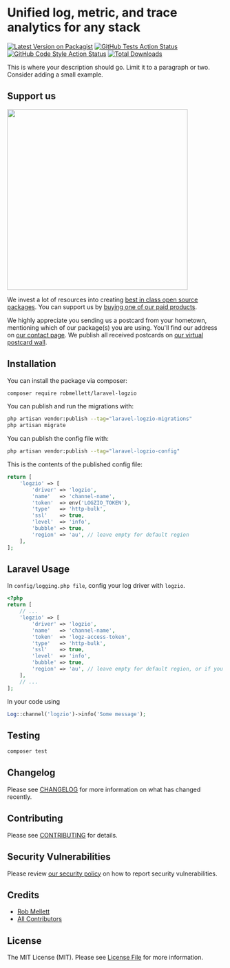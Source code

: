 # Unified log, metric, and trace analytics for any stack

[![Latest Version on Packagist](https://img.shields.io/packagist/v/robmellett/laravel-logzio.svg?style=flat-square)](https://packagist.org/packages/robmellett/laravel-logzio)
[![GitHub Tests Action Status](https://img.shields.io/github/workflow/status/robmellett/laravel-logzio/run-tests?label=tests)](https://github.com/robmellett/laravel-logzio/actions?query=workflow%3Arun-tests+branch%3Amain)
[![GitHub Code Style Action Status](https://img.shields.io/github/workflow/status/robmellett/laravel-logzio/Check%20&%20fix%20styling?label=code%20style)](https://github.com/robmellett/laravel-logzio/actions?query=workflow%3A"Check+%26+fix+styling"+branch%3Amain)
[![Total Downloads](https://img.shields.io/packagist/dt/robmellett/laravel-logzio.svg?style=flat-square)](https://packagist.org/packages/robmellett/laravel-logzio)

This is where your description should go. Limit it to a paragraph or two. Consider adding a small example.

## Support us

[<img src="https://github-ads.s3.eu-central-1.amazonaws.com/laravel-logzio.jpg?t=1" width="419px" />](https://spatie.be/github-ad-click/laravel-logzio)

We invest a lot of resources into creating [best in class open source packages](https://spatie.be/open-source). You can support us by [buying one of our paid products](https://spatie.be/open-source/support-us).

We highly appreciate you sending us a postcard from your hometown, mentioning which of our package(s) you are using. You'll find our address on [our contact page](https://spatie.be/about-us). We publish all received postcards on [our virtual postcard wall](https://spatie.be/open-source/postcards).

## Installation

You can install the package via composer:

```bash
composer require robmellett/laravel-logzio
```

You can publish and run the migrations with:

```bash
php artisan vendor:publish --tag="laravel-logzio-migrations"
php artisan migrate
```

You can publish the config file with:

```bash
php artisan vendor:publish --tag="laravel-logzio-config"
```

This is the contents of the published config file:

```php
return [
    'logzio' => [
        'driver' => 'logzio',
        'name'   => 'channel-name',
        'token'  => env('LOGZIO_TOKEN'),
        'type'   => 'http-bulk',
        'ssl'    => true,
        'level'  => 'info',
        'bubble' => true,
        'region' => 'au', // leave empty for default region
    ],
];
```

## Laravel Usage

In `config/logging.php file`, config your log driver with `logzio`.

```php
<?php
return [
    // ...
	'logzio' => [
	    'driver' => 'logzio',
	    'name'   => 'channel-name',
	    'token'  => 'logz-access-token',
	    'type'   => 'http-bulk',
	    'ssl'    => true,
	    'level'  => 'info',
	    'bubble' => true,
	    'region' => 'au', // leave empty for default region, or if you are on a trial
	],
	// ...
];
```
In your code using

```php
Log::channel('logzio')->info('Some message');
```
## Testing

```bash
composer test
```

## Changelog

Please see [CHANGELOG](CHANGELOG.md) for more information on what has changed recently.

## Contributing

Please see [CONTRIBUTING](.github/CONTRIBUTING.md) for details.

## Security Vulnerabilities

Please review [our security policy](../../security/policy) on how to report security vulnerabilities.

## Credits

- [Rob Mellett](https://github.com/robmellett)
- [All Contributors](../../contributors)

## License

The MIT License (MIT). Please see [License File](LICENSE.md) for more information.
